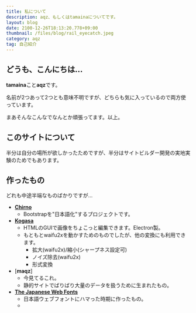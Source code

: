 ```yaml
---
title: 私について
description: aqz、もしくはtamainaについてです。
layout: blog
date: 2100-12-26T18:13:20.778+09:00
thumbnail: /files/blog/rail_eyecatch.jpeg
category: aqz
tag: 自己紹介
---
```


## どうも、こんにちは…

**tamaina**こと**aqz**です。

名前が2つあって2つとも意味不明ですが、どちらも気に入っているので両方使っています。

まあそんなこんなでなんとか頑張ってます。以上。

## このサイトについて

半分は自分の場所が欲しかったためですが、半分はサイトビルダー開発の実地実験のためでもあります。

## 作ったもの

どれも中途半端なものばかりですが…

- [**Chirno**](https://chirno.tmin.xyz/)
  * Bootstrapを"日本語化"するプロジェクトです。
- [**Kogasa**](https://github.com/tamaina/kogasa)
  * HTMLのGUIで画像をちょこっと編集できます。Electron製。
  * もともとwaifu2xを動かすためのものでしたが、他の変換にも利用できます。
    * 拡大(waifu2x)/縮小(シャープネス設定可)
    * ノイズ除去(waifu2x)
    * 形式変換
- [**maqz**]
  * 今見てるこれ。
  * 静的サイトでばりばり大量のデータを扱うために生まれたもの。
- [**The Japanese Web Fonts**](https://tmin.xyz/The-Japanese-Web-Fonts/#!index.md)
  * 日本語ウェブフォントにハマった時期に作ったもの。
  * 